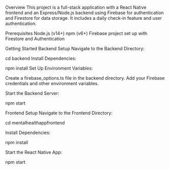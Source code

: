 Overview
This project is a full-stack application with a React Native frontend and an Express/Node.js backend using Firebase for authentication and Firestore for data storage. It includes a daily check-in feature and user authentication.

Prerequisites
Node.js (v14+)
npm (v6+)
Firebase project set up with Firestore and Authentication

Getting Started
Backend Setup
Navigate to the Backend Directory:


cd backend
Install Dependencies:

npm install
Set Up Environment Variables:

Create a firebase_options.ts file in the backend directory.
Add your Firebase credentials and other environment variables.

Start the Backend Server:

npm start


Frontend Setup
Navigate to the Frontend Directory:

cd mentalhealthappfrontend

Install Dependencies:

npm install

Start the React Native App:

npm start
